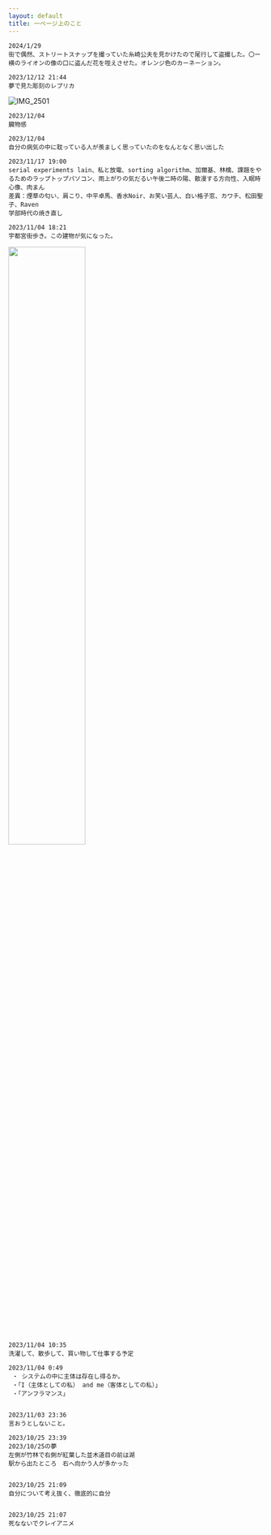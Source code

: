 ```yaml
---
layout: default
title: 一ページ上のこと
---
```


```
2024/1/29
街で偶然、ストリートスナップを撮っていた糸崎公夫を見かけたので尾行して盗撮した。〇ー横のライオンの像の口に盗んだ花を咥えさせた。オレンジ色のカーネーション。
```



```
2023/12/12 21:44
夢で見た彫刻のレプリカ
```
![IMG_2501](https://github.com/hihumi-riku/hihumi-riku.github.io/assets/47025690/d105e71e-31fe-48c3-879b-fc7ff8f624c2)


```
2023/12/04
臓物感
```

```
2023/12/04
自分の病気の中に耽っている人が羨ましく思っていたのをなんとなく思い出した
```

```
2023/11/17 19:00
serial experiments lain、私と放電、sorting algorithm、加爾基、林檎、課題をやるためのラップトップパソコン、雨上がりの気だるい午後二時の陽、散漫する方向性、入眠時心像、肉まん
差異：煙草の匂い、肩こり、中平卓馬、香水Noir、お笑い芸人、白い格子窓、カワチ、松田聖子、Raven
学部時代の焼き直し
```

```
2023/11/04 18:21
宇都宮街歩き。この建物が気になった。
```
<img src="/assets/images/utsunomiya_2023_nov_3.png" width="55%" height="55%">

```
2023/11/04 10:35
洗濯して、散歩して、買い物して仕事する予定

2023/11/04 0:49
 ・ システムの中に主体は存在し得るか。
 ・「I（主体としての私） and me（客体としての私）」
 ・「アンフラマンス」


2023/11/03 23:36
言おうとしないこと。

2023/10/25 23:39
2023/10/25の夢
左側が竹林で右側が紅葉した並木道目の前は湖
駅から出たところ　右へ向かう人が多かった


2023/10/25 21:09
自分について考え抜く、徹底的に自分


2023/10/25 21:07
死なないでクレイアニメ
```
